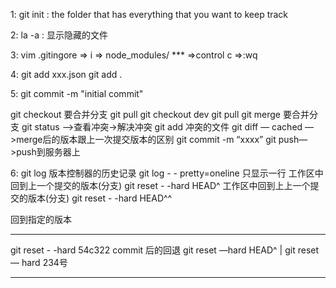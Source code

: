 

1: git init  : the folder that has everything that you want to keep track

2: la -a : 显示隐藏的文件

3:  vim .gitingore => i => node_modules/ *** =>control c =>:wq



4: git add xxx.json
    git add .

5: git commit -m "initial commit"


git checkout 要合并分支
git pull
git checkout dev
git pull
git merge 要合并分支
git status —>查看冲突->解决冲突
git add 冲突的文件
git diff — cached —>merge后的版本跟上一次提交版本的区别
git commit -m “xxxx”
git push—>push到服务器上

6: git log 版本控制器的历史记录
   git log - - pretty=oneline 只显示一行
   工作区中回到上一个提交的版本(分支)  git reset - -hard HEAD^
   工作区中回到上上一个提交的版本(分支)  git reset - -hard HEAD^^

  回到指定的版本
*******************
  git reset - -hard 54c322
  commit 后的回退 git reset —hard HEAD^  | git reset — hard 234号
*******************
